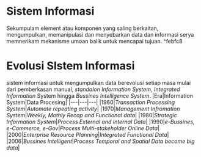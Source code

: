 # Sistem Informasi
Sekumpulam element atau komponen yang saling berkaitan, mengumpulkan, memanipulasi dan menyebarkan data dan informasi serya memnerikam  mekanisme umoan balik untuk mencapai tujuan. ^febfc8

# Evolusi SIstem Informasi
sistem informasi untuk mengumpulkan data berevolusi setiap masa mulai dari pemberkasan manual, *standalon Information System*, *Integrated Information* System hingga *Bussines Intelligence System*.
|Era|Information System|Data Procesing|
|---|---|---|
|1960|*Transaction Processing System*|*Automate repeating activity*|
|1970|*Management Infromation System*|*Weekly, Mothly Recap and Functional data*|
|1980|*Strategic Information System*|*Process External and Internal Data*|
|1990|*e-Bussines, e-Commerce, e-Gov*|*Process Multi-stakeholder Online Data*|
|2000|*Enterprise Resource Planning*|*Integrated Functional Data*|
|2006|*Bussines Intelligent*|*Process Temporal and Spatial Data become big data*|




